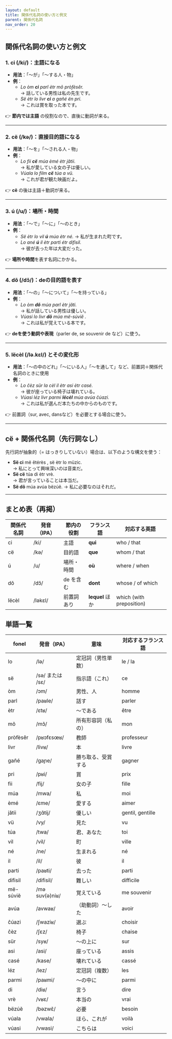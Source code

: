 ```yaml
---
layout: default
title: 関係代名詞の使い方と例文
parent: 関係代名詞
nav_order: 20
---
```


## 関係代名詞の使い方と例文

### 1. **ci** (/ki/)：主語になる

- **用法**：「〜が」「〜する人・物」
- **例**： 
  - *Lo òm **ci** parl ètr mõ pròfèsêr.*  
    → 話している男性は私の先生です。 
  - *Së ètr lo livr **ci** a gañé ën pri.*  
    → これは賞を取った本です。


👉 **節内では主語** の役割なので、直後に動詞が来る。

---

### 2. **cë** (/kə/)：直接目的語になる

- **用法**：「〜を」「〜される人・物」
- **例**：
  - *Lo fii **cë** múa èmé ètr jãtii.*  
    → 私が愛している女の子は優しい。
  - *Vúala lo film **cë** túa a vü.*  
    → これが君が観た映画だよ。


👉 **cë** の後は主語＋動詞が来る。

---

### 3. **ú** (/u/)：場所・時間

- **用法**：「〜で」「〜に」「〜のとき」
- **例**：
  - *Së ètr lo vil **ú** múa ètr né.*
    → 私が生まれた町です。
  - *Lo ané **ú** il ètr parti étr difisil.*  
    → 彼が去った年は大変だった。


👉 **場所や時間**を表す名詞にかかる。

---

### 4. **dõ** (/dɔ̃/)：deの目的語を表す

- **用法**：「〜の」「〜について」「〜を持っている」
- **例**：
  - *Lo òm **dõ** múa parl ètr jãti.*  
    → 私が話している男性は優しい。
  - *Vúasi lo livr **dõ** múa më-súviẽ .*  
    → これは私が覚えている本です。


👉 **deを使う動詞や表現**（parler de, se souvenir de など）に使う。

---

### 5. **lëcèl** (/lə.kɛl/) とその変化形

- **用法**：「〜の中のどれ」「〜にいる人」「〜を通して」など、前置詞＋関係代名詞のときに使用
- **例**：
  - *Lo ĉèz sür la cèl il ètr asi ètr casé.*  
    → 彼が座っている椅子は壊れている。
  - *Vúasi léz livr parmi **lëcèl** múa avúa ĉúazi.*  
    → これは私が選んだ本たちの中からのものです。


👉 前置詞（sur, avec, dansなど）を必要とする場合に使う。

---

## cë + 関係代名詞（先行詞なし）

先行詞が抽象的（= はっきりしていない）場合は、以下のような構文を使う：

- **Së ci** më ẽtérès , së ètr lo müzic.  
  → 私にとって興味深いのは音楽だ。
- **Së cë** túa di ètr vrè.  
  → 君が言っていることは本当だ。
- **Së dõ** múa avúa bëzúẽ.
  → 私に必要なのはそれだ。


---

## まとめ表（再掲）

| 関係代名詞 | 発音（IPA） | 節内の役割  | フランス語      | 対応する英語             |
|------------|-------------|-------------|-----------------|--------------------------|
| ci         | /ki/        | 主語        | **qui**         | who / that               |
| cë         | /kə/        | 目的語      | **que**         | whom / that              |
| ú          | /u/         | 場所・時間  | **où**          | where / when             |
| dõ         | /dɔ̃/       | de を含む   | **dont**        | whose / of which         |
| lëcèl      | /ləkɛl/     | 前置詞あり  | **lequel** ほか | which (with preposition) |



## 単語一覧

| fonel     | 発音（IPA）      | 意味               | 対応するフランス語 |
|-----------|------------------|--------------------|--------------------|
| lo        | /lə/             | 定冠詞（男性単数） | le / la            |
| së        | /sə/ または /sɛ/ | 指示語（これ）     | ce                 |
| òm        | /ɔm/             | 男性、人           | homme              |
| parl      | /paʁle/          | 話す               | parler             |
| ètr       | /ɛtʁ/            | 〜である           | être               |
| mõ        | /mɔ̃/            | 所有形容詞（私の） | mon                |
| pròfèsêr  | /pʁɔfɛsœʁ/       | 教師               | professeur         |
| livr      | /livʁ/           | 本                 | livre              |
| gañé      | /ɡaɲe/           | 勝ち取る、受賞する | gagner             |
| pri       | /pʁi/            | 賞                 | prix               |
| fii       | /fij/            | 女の子             | fille              |
| múa       | /mwa/            | 私                 | moi                |
| èmé       | /ɛme/            | 愛する             | aimer              |
| jãtii     | /ʒɑ̃tij/         | 優しい             | gentil, gentille   |
| vü        | /vy/             | 見た               | vu                 |
| túa       | /twa/            | 君、あなた         | toi                |
| vil       | /vil/            | 町                 | ville              |
| né        | /ne/             | 生まれる           | né                 |
| il        | /il/             | 彼                 | il                 |
| parti     | /paʁti/          | 去った             | parti              |
| difisil   | /difisil/        | 難しい             | difficile          |
| më-súviẽ  | /mə suv(ə)niʁ/   | 覚えている         | me souvenir        |
| avúa      | /avwaʁ/          | （助動詞）〜した   | avoir              |
| ĉúazi     | /ʃwaziʁ/         | 選ぶ               | choisir            |
| ĉèz       | /ʃɛz/            | 椅子               | chaise             |
| sür       | /syʁ/            | 〜の上に           | sur                |
| asi       | /asi/            | 座っている         | assis              |
| casé      | /kase/           | 壊れている         | cassé              |
| léz       | /lez/            | 定冠詞（複数）     | les                |
| parmi     | /paʁmi/          | 〜の中に           | parmi              |
| di        | /diʁ/            | 言う               | dire               |
| vrè       | /vʁɛ/            | 本当の             | vrai               |
| bëzúẽ     | /bəzwɛ̃/         | 必要               | besoin             |
| vúala     | /vwala/          | ほら、これが       | voilà              |
| vúasi     | /vwasi/          | こちらは           | voici              |



